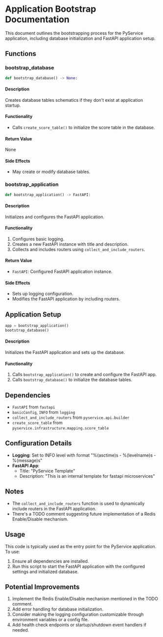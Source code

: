 # Application Bootstrap Documentation

This document outlines the bootstrapping process for the PyService application, including database initialization and FastAPI application setup.

## Functions

### bootstrap_database

```python
def bootstrap_database() -> None:
```

#### Description
Creates database tables schematics if they don't exist at application startup.

#### Functionality
- Calls `create_score_table()` to initialize the score table in the database.

#### Return Value
None

#### Side Effects
- May create or modify database tables.

### bootstrap_application

```python
def bootstrap_application() -> FastAPI:
```

#### Description
Initializes and configures the FastAPI application.

#### Functionality
1. Configures basic logging.
2. Creates a new FastAPI instance with title and description.
3. Collects and includes routers using `collect_and_include_routers`.

#### Return Value
- `FastAPI`: Configured FastAPI application instance.

#### Side Effects
- Sets up logging configuration.
- Modifies the FastAPI application by including routers.

## Application Setup

```python
app = bootstrap_application()
bootstrap_database()
```

#### Description
Initializes the FastAPI application and sets up the database.

#### Functionality
1. Calls `bootstrap_application()` to create and configure the FastAPI app.
2. Calls `bootstrap_database()` to initialize the database tables.

## Dependencies

- `FastAPI` from `fastapi`
- `basicConfig`, `INFO` from `logging`
- `collect_and_include_routers` from `pyservice.api.builder`
- `create_score_table` from `pyservice.infrastructure.mapping.score_table`

## Configuration Details

- **Logging**: Set to INFO level with format "%(asctime)s - %(levelname)s - %(message)s"
- **FastAPI App**:
  - Title: "PyService Template"
  - Description: "This is an internal template for fastapi microservices"

## Notes

- The `collect_and_include_routers` function is used to dynamically include routers in the FastAPI application.
- There's a TODO comment suggesting future implementation of a Redis Enable/Disable mechanism.

## Usage

This code is typically used as the entry point for the PyService application. To use:

1. Ensure all dependencies are installed.
2. Run this script to start the FastAPI application with the configured settings and initialized database.

## Potential Improvements

1. Implement the Redis Enable/Disable mechanism mentioned in the TODO comment.
2. Add error handling for database initialization.
3. Consider making the logging configuration customizable through environment variables or a config file.
4. Add health check endpoints or startup/shutdown event handlers if needed.